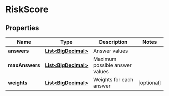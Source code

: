 
# RiskScore

## Properties
Name | Type | Description | Notes
------------ | ------------- | ------------- | -------------
**answers** | [**List&lt;BigDecimal&gt;**](BigDecimal.md) | Answer values | 
**maxAnswers** | [**List&lt;BigDecimal&gt;**](BigDecimal.md) | Maximum possible answer values | 
**weights** | [**List&lt;BigDecimal&gt;**](BigDecimal.md) | Weights for each answer |  [optional]



